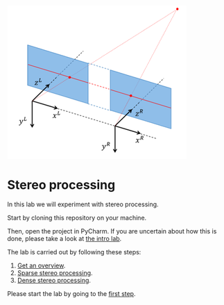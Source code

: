 ![Ideal stereo geometry](lab-guide/img/ideal_stereo_geometry.png)

# Stereo processing
In this lab we will experiment with stereo processing.

Start by cloning this repository on your machine. 

Then, open the project in PyCharm.
If you are uncertain about how this is done, please take a look at [the intro lab].

The lab is carried out by following these steps:

1. [Get an overview](lab-guide/1-get-an-overview.md).
2. [Sparse stereo processing](lab-guide/2-sparse-stereo-processing.md).
3. [Dense stereo processing](lab-guide/3-dense-stereo-processing.md).

Please start the lab by going to the [first step](lab-guide/1-get-an-overview.md).

[TEK5030]: https://www.uio.no/studier/emner/matnat/its/TEK5030/
[the intro lab]: https://github.com/tek5030/lab-intro/blob/master/py/lab-guide/1-open-project-in-pycharm.md